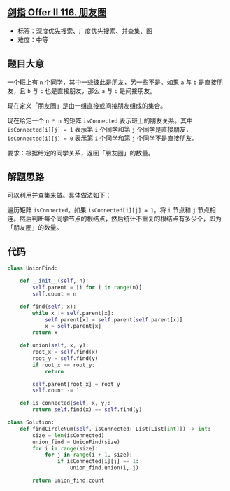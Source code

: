 ## [剑指 Offer II 116. 朋友圈](https://leetcode-cn.com/problems/bLyHh0/)

- 标签：深度优先搜索、广度优先搜索、并查集、图
- 难度：中等

## 题目大意

一个班上有 `n` 个同学，其中一些彼此是朋友，另一些不是。如果 `a` 与 `b` 是直接朋友，且 `b` 与 `c` 也是直接朋友，那么 `a` 与 `c` 是间接朋友。

现在定义「朋友圈」是由一组直接或间接朋友组成的集合。

现在给定一个 `n * n` 的矩阵 `isConnected` 表示班上的朋友关系。其中 `isConnected[i][j] = 1` 表示第 `i` 个同学和第 `j` 个同学是直接朋友，`isConnected[i][j] = 0` 表示第 `i` 个同学和第 `j` 个同学不是直接朋友。

要求：根据给定的同学关系，返回「朋友圈」的数量。

## 解题思路

可以利用并查集来做。具体做法如下：

遍历矩阵 `isConnected`。如果 `isConnected[i][j] = 1`，将 `i` 节点和 `j` 节点相连。然后判断每个同学节点的根结点，然后统计不重复的根结点有多少个，即为「朋友圈」的数量。

## 代码

```Python
class UnionFind:

    def __init__(self, n):
        self.parent = [i for i in range(n)]
        self.count = n

    def find(self, x):
        while x != self.parent[x]:
            self.parent[x] = self.parent[self.parent[x]]
            x = self.parent[x]
        return x

    def union(self, x, y):
        root_x = self.find(x)
        root_y = self.find(y)
        if root_x == root_y:
            return

        self.parent[root_x] = root_y
        self.count -= 1

    def is_connected(self, x, y):
        return self.find(x) == self.find(y)

class Solution:
    def findCircleNum(self, isConnected: List[List[int]]) -> int:
        size = len(isConnected)
        union_find = UnionFind(size)
        for i in range(size):
            for j in range(i + 1, size):
                if isConnected[i][j] == 1:
                    union_find.union(i, j)

        return union_find.count
```

